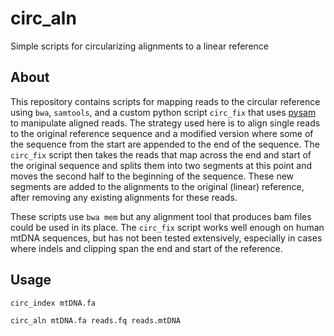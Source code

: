 # circ_aln
Simple scripts for circularizing alignments to a linear reference

## About
This repository contains scripts for mapping reads to the circular reference
using `bwa`, `samtools`, and a custom python script `circ_fix` that uses
[pysam](https://github.com/pysam-developers/pysam) to manipulate aligned reads.
The strategy used here is to align single reads to the original reference
sequence and a modified version where some of the sequence from the start are
appended to the end of the sequence. The `circ_fix` script then takes the
reads that map across the end and start of the original sequence and splits
them into two segments at this point and moves the second half to the beginning
of the sequence. These new segments are added to the alignments to the original
(linear) reference, after removing any existing alignments for these reads.

These scripts use `bwa mem` but any alignment tool that produces bam files
could be used in its place. The `circ_fix` script works well enough on human
mtDNA sequences, but has not been tested extensively, especially in cases
where indels and clipping span the end and start of the reference.

## Usage

```
circ_index mtDNA.fa

circ_aln mtDNA.fa reads.fq reads.mtDNA
```


